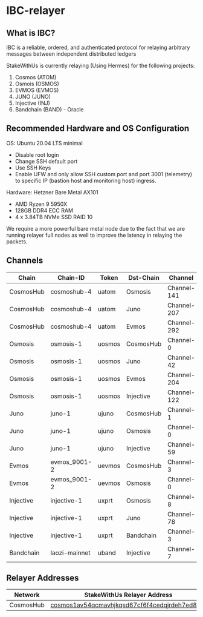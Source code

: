 # IBC-relayer

## What is IBC? ##

IBC is a reliable, ordered, and authenticated protocol for relaying arbitrary messages between independent distributed ledgers

StakeWithUs is currently relaying (Using Hermes) for the following projects:

1) Cosmos (ATOM)
2) Osmois (OSMOS)
3) EVMOS (EVMOS)
4) JUNO (JUNO)
4) Injective (INJ)
5) Bandchain (BAND) - Oracle

## Recommended Hardware and OS Configuration ##

OS: Ubuntu 20.04 LTS minimal
* Disable root login
* Change SSH default port
* Use SSH Keys
* Enable UFW and only allow SSH custom port and port 3001 (telemetry) to specific IP (bastion host and monitoring host) ingress.

Hardware: Hetzner Bare Metal AX101
* AMD Ryzen 9 5950X
* 128GB DDR4 ECC RAM
* 4 x 3.84TB NVMe SSD RAID 10

We require a more powerful bare metal node due to the fact that we are running relayer full nodes as well to improve the latency in relaying the packets.

## Channels

Chain | Chain-ID | Token | Dst-Chain | Channel | Port
----- | -------- | ----- | --------- | ------- | ----
CosmosHub | cosmoshub-4 | uatom | Osmosis | Channel-141 | Transfer
CosmosHub | cosmoshub-4 | uatom | Juno | Channel-207 | Transfer
CosmosHub | cosmoshub-4 | uatom | Evmos | Channel-292 | Transfer
Osmosis | osmosis-1 | uosmos | CosmosHub | Channel-0 | Transfer
Osmosis | osmosis-1 | uosmos | Juno | Channel-42 | Transfer
Osmosis | osmosis-1 | uosmos | Evmos | Channel-204 | Transfer
Osmosis | osmosis-1 | uosmos | Injective | Channel-122 | Transfer
Juno | juno-1 | ujuno | CosmosHub | Channel-1 | Transfer
Juno | juno-1 | ujuno | Osmosis | Channel-0 | Transfer
Juno | juno-1 | ujuno | Injective | Channel-59 | Transfer
Evmos | evmos_9001-2 | uevmos | CosmosHub | Channel-3 | Transfer
Evmos | evmos_9001-2 | uevmos | Osmosis | Channel-0 | Transfer
Injective | injective-1 | uxprt | Osmosis | Channel-8 | Transfer
Injective | injective-1 | uxprt | Juno | Channel-78 | Transfer
Injective | injective-1 | uxprt | Bandchain | Channel-3 | Oracle
Bandchain | laozi-mainnet | uband | Injective | Channel-7 | Oracle


## Relayer Addresses

Network | StakeWithUs Relayer Address
------- | ---------------------------
CosmosHub | [cosmos1av54qcmavhjkqsd67cf6f4cedqjrdeh7ed86fc](https://www.mintscan.io/cosmos/account/cosmos1av54qcmavhjkqsd67cf6f4cedqjrdeh7ed86fc "Cosmos Relayer Address")
